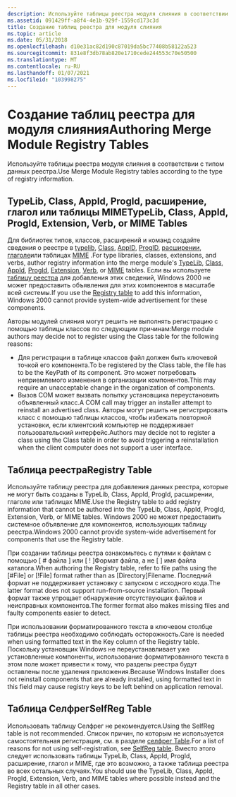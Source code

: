 ```yaml
---
description: Используйте таблицы реестра модуля слияния в соответствии с типом данных реестра.
ms.assetid: 091429ff-a8f4-4e1b-929f-1559cd173c3d
title: Создание таблиц реестра для модуля слияния
ms.topic: article
ms.date: 05/31/2018
ms.openlocfilehash: d10e31ac82d190c87019da5bc77408b58122a523
ms.sourcegitcommit: 831e8f3db78ab820e1710cede244553c70e50500
ms.translationtype: MT
ms.contentlocale: ru-RU
ms.lasthandoff: 01/07/2021
ms.locfileid: "103998275"
---
```

# <a name="authoring-merge-module-registry-tables"></a><span data-ttu-id="ec4a0-103">Создание таблиц реестра для модуля слияния</span><span class="sxs-lookup"><span data-stu-id="ec4a0-103">Authoring Merge Module Registry Tables</span></span>

<span data-ttu-id="ec4a0-104">Используйте таблицы реестра модуля слияния в соответствии с типом данных реестра.</span><span class="sxs-lookup"><span data-stu-id="ec4a0-104">Use Merge Module Registry tables according to the type of registry information.</span></span>

## <a name="typelib-class-appid-progid-extension-verb-or-mime-tables"></a><span data-ttu-id="ec4a0-105">TypeLib, Class, AppId, ProgId, расширение, глагол или таблицы MIME</span><span class="sxs-lookup"><span data-stu-id="ec4a0-105">TypeLib, Class, AppId, ProgId, Extension, Verb, or MIME Tables</span></span>

<span data-ttu-id="ec4a0-106">Для библиотек типов, классов, расширений и команд создайте сведения о реестре в [typelib](typelib-table.md), [Class](class-table.md), [AppID](appid-table.md), [ProgID](progid-table.md), [расширении](extension-table.md), [глаголе](verb-table.md)или таблицах [MIME](mime-table.md) .</span><span class="sxs-lookup"><span data-stu-id="ec4a0-106">For type libraries, classes, extensions, and verbs, author registry information into the merge module's [TypeLib](typelib-table.md), [Class](class-table.md), [AppId](appid-table.md), [ProgId](progid-table.md), [Extension](extension-table.md), [Verb](verb-table.md), or [MIME](mime-table.md) tables.</span></span> <span data-ttu-id="ec4a0-107">Если вы используете [таблицу реестра](registry-table.md) для добавления этих сведений, Windows 2000 не может предоставить объявления для этих компонентов в масштабе всей системы.</span><span class="sxs-lookup"><span data-stu-id="ec4a0-107">If you use the [Registry table](registry-table.md) to add this information, Windows 2000 cannot provide system-wide advertisement for these components.</span></span>

<span data-ttu-id="ec4a0-108">Авторы модулей слияния могут решить не выполнять регистрацию с помощью таблицы классов по следующим причинам:</span><span class="sxs-lookup"><span data-stu-id="ec4a0-108">Merge module authors may decide not to register using the Class table for the following reasons:</span></span>

-   <span data-ttu-id="ec4a0-109">Для регистрации в таблице классов файл должен быть ключевой точкой его компонента.</span><span class="sxs-lookup"><span data-stu-id="ec4a0-109">To be registered by the Class table, the file has to be the KeyPath of its component.</span></span> <span data-ttu-id="ec4a0-110">Это может потребовать неприемлемого изменения в организации компонентов.</span><span class="sxs-lookup"><span data-stu-id="ec4a0-110">This may require an unacceptable change in the organization of components.</span></span>
-   <span data-ttu-id="ec4a0-111">Вызов COM может вызвать попытку установщика переустановить объявленный класс.</span><span class="sxs-lookup"><span data-stu-id="ec4a0-111">A COM call may trigger an installer attempt to reinstall an advertised class.</span></span> <span data-ttu-id="ec4a0-112">Авторы могут решить не регистрировать класс с помощью таблицы классов, чтобы избежать повторной установки, если клиентский компьютер не поддерживает пользовательский интерфейс.</span><span class="sxs-lookup"><span data-stu-id="ec4a0-112">Authors may decide not to register a class using the Class table in order to avoid triggering a reinstallation when the client computer does not support a user interface.</span></span>

## <a name="registry-table"></a><span data-ttu-id="ec4a0-113">Таблица реестра</span><span class="sxs-lookup"><span data-stu-id="ec4a0-113">Registry Table</span></span>

<span data-ttu-id="ec4a0-114">Используйте таблицу реестра для добавления данных реестра, которые не могут быть созданы в TypeLib, Class, AppId, ProgId, расширении, глаголе или таблицах MIME.</span><span class="sxs-lookup"><span data-stu-id="ec4a0-114">Use the Registry table to add registry information that cannot be authored into the TypeLib, Class, AppId, ProgId, Extension, Verb, or MIME tables.</span></span> <span data-ttu-id="ec4a0-115">Windows 2000 не может предоставить системное объявление для компонентов, использующих таблицу реестра.</span><span class="sxs-lookup"><span data-stu-id="ec4a0-115">Windows 2000 cannot provide system-wide advertisement for components that use the Registry table.</span></span>

<span data-ttu-id="ec4a0-116">При создании таблицы реестра ознакомьтесь с путями к файлам с помощью \[ \# файла \] или \[ ! \]Формат файла, а не \[ \] имя файла каталога.</span><span class="sxs-lookup"><span data-stu-id="ec4a0-116">When authoring the Registry table, refer to file paths using the \[\#File\] or \[!File\] format rather than as \[Directory\]Filename.</span></span> <span data-ttu-id="ec4a0-117">Последний формат не поддерживает установку с запуском с исходного кода.</span><span class="sxs-lookup"><span data-stu-id="ec4a0-117">The latter format does not support run-from-source installation.</span></span> <span data-ttu-id="ec4a0-118">Первый формат также упрощает обнаружение отсутствующих файлов и неисправных компонентов.</span><span class="sxs-lookup"><span data-stu-id="ec4a0-118">The former format also makes missing files and faulty components easier to detect.</span></span>

<span data-ttu-id="ec4a0-119">При использовании форматированного текста в ключевом столбце таблицы реестра необходимо соблюдать осторожность.</span><span class="sxs-lookup"><span data-stu-id="ec4a0-119">Care is needed when using formatted text in the Key column of the Registry table.</span></span> <span data-ttu-id="ec4a0-120">Поскольку установщик Windows не переустанавливает уже установленные компоненты, использование форматированного текста в этом поле может привести к тому, что разделы реестра будут оставлены после удаления приложения.</span><span class="sxs-lookup"><span data-stu-id="ec4a0-120">Because Windows Installer does not reinstall components that are already installed, using formatted text in this field may cause registry keys to be left behind on application removal.</span></span>

## <a name="selfreg-table"></a><span data-ttu-id="ec4a0-121">Таблица Селфрег</span><span class="sxs-lookup"><span data-stu-id="ec4a0-121">SelfReg Table</span></span>

<span data-ttu-id="ec4a0-122">Использовать таблицу Селфрег не рекомендуется.</span><span class="sxs-lookup"><span data-stu-id="ec4a0-122">Using the SelfReg table is not recommended.</span></span> <span data-ttu-id="ec4a0-123">Список причин, по которым не используется самостоятельная регистрация, см. в разделе [селфрег Table](selfreg-table.md).</span><span class="sxs-lookup"><span data-stu-id="ec4a0-123">For a list of reasons for not using self-registration, see [SelfReg table](selfreg-table.md).</span></span> <span data-ttu-id="ec4a0-124">Вместо этого следует использовать таблицы TypeLib, Class, AppId, ProgId, расширение, глагол и MIME, где это возможно, а также таблица реестра во всех остальных случаях.</span><span class="sxs-lookup"><span data-stu-id="ec4a0-124">You should use the TypeLib, Class, AppId, ProgId, Extension, Verb, and MIME tables where possible instead and the Registry table in all other cases.</span></span>

 

 



